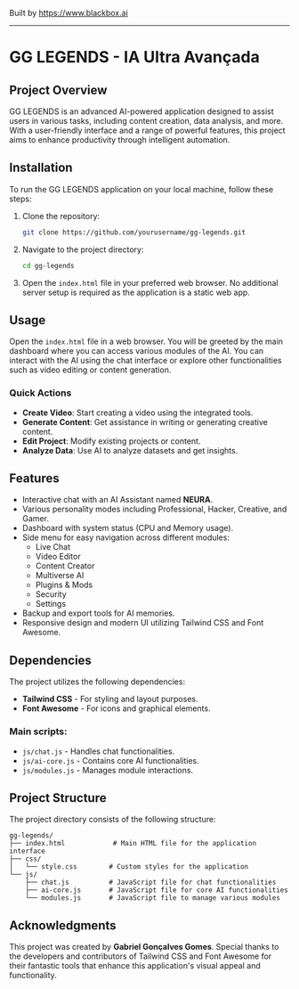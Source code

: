 
Built by https://www.blackbox.ai

---

# GG LEGENDS - IA Ultra Avançada

## Project Overview
GG LEGENDS is an advanced AI-powered application designed to assist users in various tasks, including content creation, data analysis, and more. With a user-friendly interface and a range of powerful features, this project aims to enhance productivity through intelligent automation.

## Installation
To run the GG LEGENDS application on your local machine, follow these steps:

1. Clone the repository:
   ```bash
   git clone https://github.com/yourusername/gg-legends.git
   ```

2. Navigate to the project directory:
   ```bash
   cd gg-legends
   ```

3. Open the `index.html` file in your preferred web browser. No additional server setup is required as the application is a static web app.

## Usage
Open the `index.html` file in a web browser. You will be greeted by the main dashboard where you can access various modules of the AI. You can interact with the AI using the chat interface or explore other functionalities such as video editing or content generation.

### Quick Actions
- **Create Video**: Start creating a video using the integrated tools.
- **Generate Content**: Get assistance in writing or generating creative content.
- **Edit Project**: Modify existing projects or content.
- **Analyze Data**: Use AI to analyze datasets and get insights.

## Features
- Interactive chat with an AI Assistant named **NEURA**.
- Various personality modes including Professional, Hacker, Creative, and Gamer.
- Dashboard with system status (CPU and Memory usage).
- Side menu for easy navigation across different modules:
  - Live Chat
  - Video Editor
  - Content Creator
  - Multiverse AI
  - Plugins & Mods
  - Security
  - Settings
- Backup and export tools for AI memories.
- Responsive design and modern UI utilizing Tailwind CSS and Font Awesome.

## Dependencies
The project utilizes the following dependencies:

- **Tailwind CSS** - For styling and layout purposes.
- **Font Awesome** - For icons and graphical elements.

### Main scripts:
- `js/chat.js` - Handles chat functionalities.
- `js/ai-core.js` - Contains core AI functionalities.
- `js/modules.js` - Manages module interactions.

## Project Structure
The project directory consists of the following structure:

```
gg-legends/
├── index.html            # Main HTML file for the application interface
├── css/
│   └── style.css        # Custom styles for the application
└── js/
    ├── chat.js          # JavaScript file for chat functionalities
    ├── ai-core.js       # JavaScript file for core AI functionalities
    └── modules.js       # JavaScript file to manage various modules
```

## Acknowledgments
This project was created by **Gabriel Gonçalves Gomes**. Special thanks to the developers and contributors of Tailwind CSS and Font Awesome for their fantastic tools that enhance this application's visual appeal and functionality.